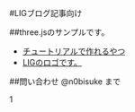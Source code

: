 #LIGブログ記事向け

##three.jsのサンプルです。
* [チュートリアルで作れるやつ](http://n0bisuke.github.io/practice_threejs/)
* [LIGのロゴです。](http://n0bisuke.github.io/practice_threejs/liglogo.html)

##問い合わせ
@n0bisuke まで

1
